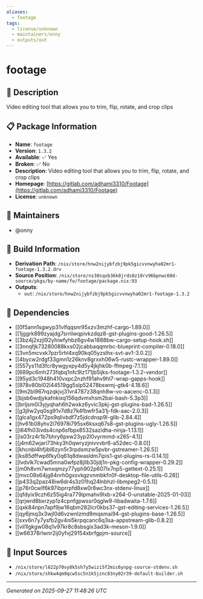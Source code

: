 ```yaml
---
aliases:
  - footage
tags:
  - license/unknown
  - maintainers/onny
  - outputs/out
---
```


# footage

## 📝 Description

Video editing tool that allows you to trim, flip, rotate, and crop clips

## 📋 Package Information

- **Name**: `footage`
- **Version**: `1.3.2`
- **Available**: ✅ Yes
- **Broken**: ✅ No
- **Description**: Video editing tool that allows you to trim, flip, rotate, and crop clips
- **Homepage**: [https://gitlab.com/adhami3310/Footage](https://gitlab.com/adhami3310/Footage)
- **License**: `unknown`
## 👥 Maintainers

- @onny


## 🔧 Build Information

- **Derivation Path**: `/nix/store/hnw2nijybfzbj9pk5gicvvnwyha02mr1-footage-1.3.2.drv`
- **Source Position**: `/nix/store/ns30sqxb36k8jrds8z18rv96bpnwc60d-source/pkgs/by-name/fo/footage/package.nix:93`
- **Outputs**:
  - `out`:  `/nix/store/hnw2nijybfzbj9pk5gicvvnwyha02mr1-footage-1.3.2`

## 🔗 Dependencies

- [[0f5ann1sgwyp31vlfqqsnr95xzv3mzhf-cargo-1.89.0]]
- [[1jggrk899zyajdg7srrilwqpivkzdqz8-gst-plugins-good-1.26.5]]
- [[3bz4j2xzjl92yhiwfyhbz6gv4w1888bw-cargo-setup-hook.sh]]
- [[3nnqfjk73280088kxs02jcabbaqqmrbc-blueprint-compiler-0.18.0]]
- [[3vn5mcvxk7pzr5rhl4xq90kq05yzslhx-svt-av1-3.0.2]]
- [[4bycw2rdgf33gmn1z26knv8grxxh06w5-rustc-wrapper-1.89.0]]
- [[557ys11d3fcr8ywgyxpy4d5y4jkjhk0b-ffmpeg-7.1.1]]
- [[689pc6mh273fqbq1nfc9lz171jb5ijks-footage-1.3.2-vendor]]
- [[95yd3c1948h410vxpc2nzhf91ahv9hl7-wrap-gapps-hook]]
- [[978v80bl02l44519gg5slp52478bswmj-gtk4-4.18.6]]
- [[9m2bl967rqzqkjvj31vr4787z38qnh8w-vo-aacenc-0.1.3]]
- [[bjsb6wdjykafnkixq156qdvmxhsm2bai-bash-5.3p3]]
- [[brljsm0i3yjyqhah6h2wxkz6yvic3pkj-gst-plugins-bad-1.26.5]]
- [[g3jllw2yq0sg91v7d8z7k4fbwfr5a31j-fdk-aac-2.0.3]]
- [[glca1gx472ps9qlivbdf7z5jdcdnsp9l-glib-2.84.4]]
- [[hv61b08yhv2l76978i795sx6ksxq67s8-gst-plugins-ugly-1.26.5]]
- [[i64fh03ivds4cnp6sfbpx8532sazidha-ninja-1.13.1]]
- [[is03rz4r1b7bhry6pxw23yp2l0vyrmmd-x265-4.1]]
- [[j4m62wjari73hky3h0qwryzjnivvvbr6-a52dec-0.8.0]]
- [[khcnbl4hfjibl6zyn5r3rpdsmzw5pvbr-gstreamer-1.26.5]]
- [[ks85dffwp6fky0q61q8dwasldm7ipis1-gst-plugins-rs-0.14.1]]
- [[lvdvlk7cwad5mna0wfpz8jllb30jdj1n-pkg-config-wrapper-0.29.2]]
- [[m0h8vm7wnxqmzy77yph902p607lx7np5-gettext-0.25.1]]
- [[mvc08s64jg84nrh0gxsvkgzvnmbkfn0f-desktop-file-utils-0.28]]
- [[p433q2paz48iw6dr4s3z01hq24lnbhzl-libmpeg2-0.5.1]]
- [[p76r0cwlf6k97ibprrpfd8xw0r8wc3nx-stdenv-linux]]
- [[qfdyix9czh6z55ig4ra779ipmahv9lxb-x264-0-unstable-2025-01-03]]
- [[qrjwrd8bxrzyp1z4cpnfgpwssr0qglw9-libadwaita-1.7.6]]
- [[qxk84npn7apf9jw16qbm282lcr0kbs37-gst-editing-services-1.26.5]]
- [[qy6jmq3x3wjl0d6vzwnlzmd9mqsmai94-gst-plugins-base-1.26.5]]
- [[sxv6n7y7ysfb2gv4ni5krpqcanc6q3sa-appstream-glib-0.8.2]]
- [[vil1lgkgw08q1v97kr8c8sbsgix3ad3k-meson-1.9.0]]
- [[w66378rlwnr2ij0yfvj29154xbrfgpjm-source]]

## 📁 Input Sources

- `/nix/store/l622p70vy8k5sh7y5wizi5f2mic6ynpg-source-stdenv.sh`
- `/nix/store/shkw4qm9qcw5sc5n1k5jznc83ny02r39-default-builder.sh`

---
*Generated on 2025-09-27 11:48:26 UTC*

